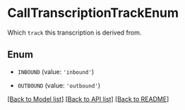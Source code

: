 # CallTranscriptionTrackEnum

Which `track` this transcription is derived from.

## Enum

* `INBOUND` (value: `'inbound'`)

* `OUTBOUND` (value: `'outbound'`)

[[Back to Model list]](../README.md#documentation-for-models) [[Back to API list]](../README.md#documentation-for-api-endpoints) [[Back to README]](../README.md)


